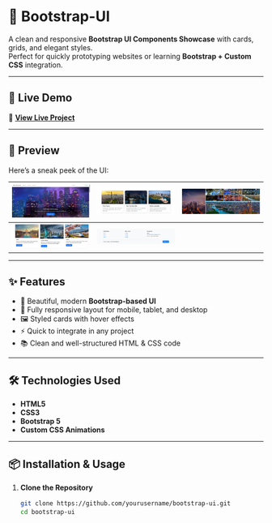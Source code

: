 # 🌟 Bootstrap-UI

A clean and responsive **Bootstrap UI Components Showcase** with cards, grids, and elegant styles.  
Perfect for quickly prototyping websites or learning **Bootstrap + Custom CSS** integration.

---

## 🚀 Live Demo  
🔗 **[View Live Project](abhisheksingh555-bootstrap-ui.netlify.app)**  

---

## 📸 Preview  
Here’s a sneak peek of the UI:

| ![Preview 1](https://github.com/Abhisheksingh555/Bootstrap-UI/blob/main/assets/preview_01.png) | ![Preview 2](https://github.com/Abhisheksingh555/Bootstrap-UI/blob/main/assets/preview_02.png) | ![Preview 3](https://github.com/Abhisheksingh555/Bootstrap-UI/blob/main/assets/preview_03.png) |
|---|---|---|
| ![Preview 4](https://github.com/Abhisheksingh555/Bootstrap-UI/blob/main/assets/preview_04.png) | ![Preview 5](https://github.com/Abhisheksingh555/Bootstrap-UI/blob/main/assets/preview_05.png) |   |

---

## ✨ Features
- 🎨 Beautiful, modern **Bootstrap-based UI**
- 📱 Fully responsive layout for mobile, tablet, and desktop
- 🖼 Styled cards with hover effects
- ⚡ Quick to integrate in any project
- 📚 Clean and well-structured HTML & CSS code

---

## 🛠 Technologies Used
- **HTML5**  
- **CSS3**  
- **Bootstrap 5**  
- **Custom CSS Animations**

---

## 📦 Installation & Usage

1. **Clone the Repository**
   ```bash
   git clone https://github.com/yourusername/bootstrap-ui.git
   cd bootstrap-ui

